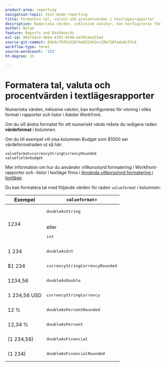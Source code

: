 ```yaml
---
product-area: reporting
navigation-topic: text-mode-reporting
title: Formatera tal, valuta och procentvärden i textlägesrapporter
description: Numeriska värden, inklusive valutor, kan konfigureras för visning i olika format i rapporter och listor i Adobe Workfront.
author: Nolan
feature: Reports and Dashboards
exl-id: 965f5dcd-4844-4792-9fd0-a47814a325a4
source-git-commit: 8de9c79f6c62b74a652482ec10bf38fada8c5fc8
workflow-type: tm+mt
source-wordcount: '155'
ht-degree: 1%

---
```


# Formatera tal, valuta och procentvärden i textlägesrapporter

<!-- Audited: 2/2024 -->

Numeriska värden, inklusive valutor, kan konfigureras för visning i olika format i rapporter och listor i Adobe Workfront.

Om du vill ändra formatet för ett numeriskt värde måste du redigera raden **värdeformat** i kolumnen.

Om du till exempel vill visa kolumnen Budget som $1000 ser värdeformatraden ut så här:

```
valueformat=currencyStringCurrencyRounded
valuefield=budget
```

Mer information om hur du använder villkorsstyrd formatering i Workfront-rapporter och -listor i textläge finns i [Använda villkorsstyrd formatering i textläge](../../../reports-and-dashboards/reports/text-mode/use-conditional-formatting-text-mode.md).

Du kan formatera tal med följande värden för raden `valueformat` i kolumnen:

| Exempel | `valueformat=` |
|---|---|
| 1234 | <pre>doubleAsString</pre> <br>eller <br><pre>int</pre> |
| 1 234 | <pre>doubleAsInt</pre> |
| $1 234 | <pre>currencyStringCurrencyRounded</pre> |
| 1234,56 | <pre>doubleAsDouble</pre> |
| 1 234,56 USD | <pre>currencyStringCurrency</pre> |
| 12 % | <pre>doubleAsPercentRounded</pre> |
| 12,34 % | <pre>doubleAsPercent</pre> |
| (1 234,56) | <pre>doubleAsFinancial</pre> |
| (1 234) | <pre>doubleAsFinancialRounded</pre> |

